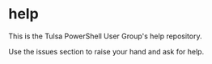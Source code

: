 # help
This is the Tulsa PowerShell User Group's help repository. 

Use the issues section to raise your hand and ask for help.
